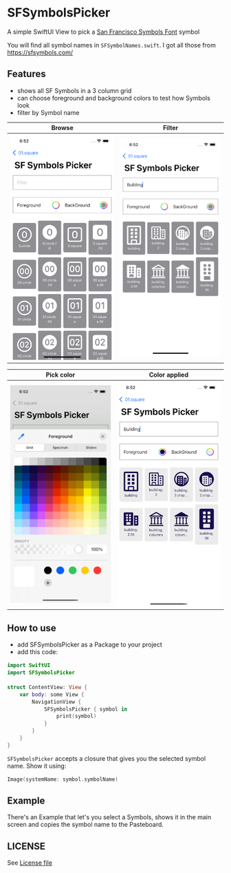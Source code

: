 # SFSymbolsPicker

A simple SwiftUI View to pick a [San Francisco Symbols Font](https://developer.apple.com/sf-symbols/) symbol

You will find all symbol names in `SFSymbolNames.swift`. I got all those from https://sfsymbols.com/

## Features

- shows all SF Symbols in a 3 column grid
- can choose foreground and background colors to test how Symbols look
- filter by Symbol name

|Browse |Filter  |
| --- | --- | 
|![](img/SFSymbolsPickerBrowse.png)|![](img/SFSymbolsPickerFilter.png)|

|Pick color |Color applied  |
| --- | --- |
|![](img/SFSymbolsPickerPickColor.png)|![](img/SFSymbolsPickerPickColorApplied.png)|

## How to use

- add SFSymbolsPicker as a Package to your project
- add this code:

```swift
import SwiftUI
import SFSymbolsPicker

struct ContentView: View {
    var body: some View {
        NavigationView {
            SFSymbolsPicker { symbol in
                print(symbol)
            }
        }
    }
}
```

`SFSymbolsPicker` accepts a closure that gives you the selected symbol name. Show it using:

```swift
Image(systemName: symbol.symbolName)
```

## Example

There's an Example that let's you select a Symbols, shows it in the main screen and copies the symbol name to the Pasteboard.

## LICENSE 

See [License file](/LICENSE)
